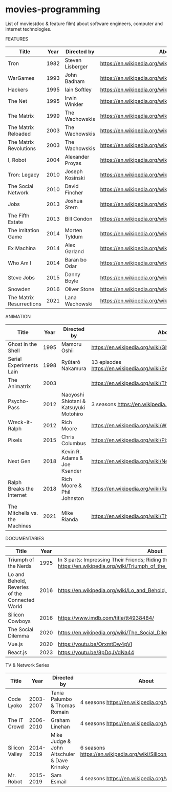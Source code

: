 # movies-programming
List of movies(doc &amp; feature film) about software engineers, computer and internet technologies.

FEATURES

| Title             | Year   | Directed by      | About                                                  |
| ----------------- | ------ | ---------------- | ------------------------------------------------------ |
| Tron              | 1982   | Steven Lisberger |  https://en.wikipedia.org/wiki/Tron                    |
| WarGames          | 1993   | John Badham      |  https://en.wikipedia.org/wiki/WarGames                |
| Hackers           | 1995   | Iain Softley     |  https://en.wikipedia.org/wiki/Hackers_(film)          |
| The Net           | 1995   | Irwin Winkler    |  https://en.wikipedia.org/wiki/The_Net_(1995_film)     |
| The Matrix        | 1999   | The Wachowskis   |  https://en.wikipedia.org/wiki/The_Matrix              |
|The Matrix Reloaded| 2003   | The Wachowskis   |  https://en.wikipedia.org/wiki/The_Matrix_Reloaded     |
|The Matrix Revolutions| 2003| The Wachowskis   |  https://en.wikipedia.org/wiki/The_Matrix_Revolutions  |
| I, Robot          | 2004   | Alexander Proyas |  https://en.wikipedia.org/wiki/I,_Robot_(film)         |
| Tron: Legacy      | 2010   | Joseph Kosinski  |  https://en.wikipedia.org/wiki/Tron:_Legacy            |
| The Social Network| 2010   | David Fincher    |  https://en.wikipedia.org/wiki/The_Social_Network      |
| Jobs              | 2013   | Joshua Stern     |  https://en.wikipedia.org/wiki/Jobs_(film)             |
| The Fifth Estate  | 2013   | Bill Condon      |  https://en.wikipedia.org/wiki/The_Fifth_Estate_(film) |
|The Imitation Game | 2014   | Morten Tyldum    |  https://en.wikipedia.org/wiki/The_Imitation_Game      |
| Ex Machina        | 2014   | Alex Garland     |  https://en.wikipedia.org/wiki/Ex_Machina_(film)       |
| Who Am I          | 2014   | Baran bo Odar    |  https://en.wikipedia.org/wiki/Who_Am_I_(2014_film)    |
| Steve Jobs        | 2015   | Danny Boyle      |  https://en.wikipedia.org/wiki/Steve_Jobs_(film)       |
| Snowden           | 2016   | Oliver Stone     |  https://en.wikipedia.org/wiki/Snowden_(film)          |
| The Matrix Resurrections|2021| Lana Wachowski |  https://en.wikipedia.org/wiki/The_Matrix_Resurrections|





ANIMATION    

| Title             | Year  | Directed by      | About                                                       |
| ----------------- | ----- | ---------------- | ----------------------------------------------------------- |
| Ghost in the Shell| 1995  | Mamoru Oshii     | https://en.wikipedia.org/wiki/Ghost_in_the_Shell_(1995_film)|
| Serial Experiments Lain| 1998| Ryūtarō Nakamura | 13 episodes https://en.wikipedia.org/wiki/Serial_Experiments_Lain|
| The Animatrix     | 2003  |                  | https://en.wikipedia.org/wiki/The_Animatrix                 |
| Psycho-Pass       | 2012  |Naoyoshi Shiotani & Katsuyuki Motohiro| 3 seasons https://en.wikipedia.org/wiki/Psycho-Pass|
| Wreck-it-Ralph    | 2012  | Rich Moore       | https://en.wikipedia.org/wiki/Wreck-It_Ralph                |
| Pixels            | 2015  | Chris Columbus   | https://en.wikipedia.org/wiki/Pixels_(2015_film)            |
| Next Gen          | 2018  | Kevin R. Adams & Joe Ksander| https://en.wikipedia.org/wiki/Next_Gen_(film)    |
| Ralph Breaks the Internet |2018|Rich Moore & Phil Johnston|     https://en.wikipedia.org/wiki/Ralph_Breaks_the_Internet|
| The Mitchells vs. the Machines| 2021| Mike Rianda | https://en.wikipedia.org/wiki/The_Mitchells_vs._the_Machines|


DOCUMENTARIES

| Title                | Year   | About                                                                      |
| -------------------- | ------ | ---------------------------------------------------------------------------|     
| Triumph of the Nerds | 1995   | In 3 parts: Impressing Their Friends; Riding the Bear; Great Artists Steal https://en.wikipedia.org/wiki/Triumph_of_the_Nerds |
| Lo and Behold, Reveries of the Connected World| 2016 |https://en.wikipedia.org/wiki/Lo_and_Behold,_Reveries_of_the_Connected_World |
| Silicon Cowboys      | 2016   |  https://www.imdb.com/title/tt4938484/                                     |
| The Social Dilemma   | 2020   |  https://en.wikipedia.org/wiki/The_Social_Dilemma                          |
| Vue.js               | 2020   |  https://youtu.be/OrxmtDw4pVI                                              |
| React.js             | 2023   |  https://youtu.be/8pDqJVdNa44                                              |





TV & Network Series 

| Title                | Year      | Directed by      | About                                                |
| -------------------- | --------- | ---------------- | ---------------------------------------------------- |
| Code Lyoko           | 2003-2007 |Tania Palumbo & Thomas Romain | 4 seasons https://en.wikipedia.org/wiki/Code_Lyoko |
| The IT Crowd         | 2006-2010 | Graham Linehan   | 4 seasons https://en.wikipedia.org/wiki/The_IT_Crowd |
| Silicon Valley       | 2014-2019 |Mike Judge & John Altschuler & Dave Krinsky |6 seasons https://en.wikipedia.org/wiki/Silicon_Valley_(TV_series)|
| Mr. Robot            | 2015-2019 | Sam Esmail       | 4 seasons https://en.wikipedia.org/wiki/Mr._Robot    |



